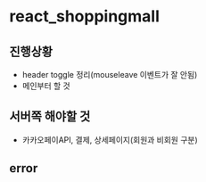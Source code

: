 # react_shoppingmall

## 진행상황

- header toggle 정리(mouseleave 이벤트가 잘 안됨)
- 메인부터 할 것

## 서버쪽 해야할 것

- 카카오페이API, 결제, 상세페이지(회원과 비회원 구분)

## error
